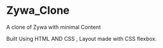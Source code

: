# Zywa_Clone
A clone of Zywa with minimal Content

Built Using HTML AND CSS , Layout made with CSS flexbox.
